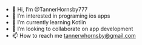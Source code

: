 - 👋 Hi, I’m @TannerHornsby777
- 👀 I’m interested in programing ios apps
- 🌱 I’m currently learning Kotlin
- 💞️ I’m looking to collaborate on app development
- 📫 How to reach me tannerwhornsby@gmail.com

<!---
TannerHornsby777/TannerHornsby777 is a ✨ special ✨ repository because its `README.md` (this file) appears on your GitHub profile.
You can click the Preview link to take a look at your changes.
--->

